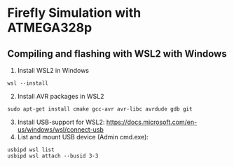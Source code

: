 # Firefly Simulation with ATMEGA328p


## Compiling and flashing with WSL2 with Windows
1. Install WSL2 in Windows
```
wsl --install
```
2. Install AVR packages in WSL2
```
sudo apt-get install cmake gcc-avr avr-libc avrdude gdb git 
```
3. Install USB-support for WSL2: https://docs.microsoft.com/en-us/windows/wsl/connect-usb
4. List and mount USB device (Admin cmd.exe):
```
usbipd wsl list
usbipd wsl attach --busid 3-3
```